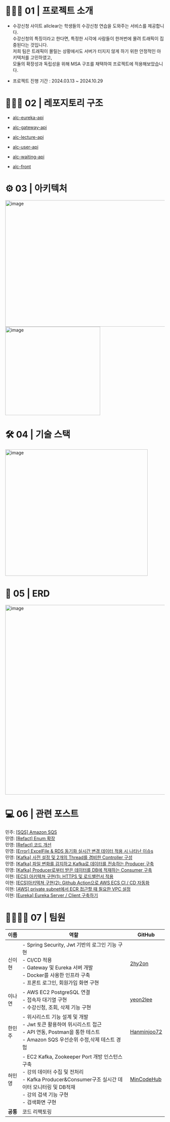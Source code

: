<h1>👨🏻‍🏫 01 | 프로젝트 소개</h1>

- 수강신청 사이트 allclear는 학생들의 수강신청 연습을 도와주는 서비스를 제공합니다. <br/>
수강신청의 특징이라고 한다면, 특정한 시각에 사람들이 한꺼번에 몰려 트래픽이 집중된다는 것입니다. <br/>
저희 팀은 트래픽이 몰릴는 상황에서도 서버가 터지지 않게 하기 위한 안정적인 아키텍처를 고민하였고, <br/>
모듈의 확장성과 독립성을 위해 MSA 구조를 채택하여 프로젝트에 적용해보았습니다.<br/>


- 프로젝트 진행 기간 : 2024.03.13 ~ 2024.10.29


 <h1>👨🏻‍🏫 02 | 레포지토리 구조</h1>

- [alc-eureka-api](https://github.com/2024Hanium-Allclear/alc-eureka-api)

- [alc-gateway-api](https://github.com/2024Hanium-Allclear/alc-gateway-api)

- [alc-lecture-api](https://github.com/2024Hanium-Allclear/alc-lecture-api)

- [alc-user-api](https://github.com/2024Hanium-Allclear/alc-user-api)

- [alc-waiting-api](https://github.com/2024Hanium-Allclear/alc-waiting-api)

- [alc-front](https://github.com/2024Hanium-Allclear/Frontend)

<h1>⚙️ 03 | 아키텍처</h1>

<img src="https://github.com/user-attachments/assets/1a75eb9c-a3b1-4fe8-99c7-4ded50117b5e" alt="image" width="600" height="400">

<img src="https://github.com/user-attachments/assets/52396791-42fe-40eb-b06b-275855da071c" alt="image" width="300" height="280">


<h1>🛠️ 04 | 기술 스택</h1>

<img src="https://github.com/user-attachments/assets/f1ec1cf9-8d8f-4365-ae88-28af579b442d" alt="image" width="450" height="400">



<h1>📃 05 | ERD</h1>

<img src="https://github.com/user-attachments/assets/862b6e61-7d18-44b2-b495-4861838bc08a" alt="image" width="750" height="600">

<h1>💻 06 | 관련 포스트</h1>

민주: [[SQS] Amazon SQS](https://hmjhaha.tistory.com/9)<br/>
민영: [[Refact] Enum 확장](https://dragonair148.tistory.com/entry/Refact-Enum-%ED%99%95%EC%9E%A5)<br/>
민영: [[Refact] 코드 개선](https://dragonair148.tistory.com/entry/Refact-%EC%BD%94%EB%93%9C-%EA%B0%9C%EC%84%A0)<br/>
민영: [[Error] ExcelFile & RDS 동기화 실시간 변경 데이터 적용 시 나타난 이슈s](https://dragonair148.tistory.com/entry/Error-ExcelFile-RDS-%EB%8F%99%EA%B8%B0%ED%99%94-%EC%8B%A4%EC%8B%9C%EA%B0%84-%EB%B3%80%EA%B2%BD-%EB%8D%B0%EC%9D%B4%ED%84%B0-%EC%A0%81%EC%9A%A9-%EC%8B%9C-%EB%82%98%ED%83%80%EB%82%9C-%EC%9D%B4%EC%8A%88s) <br/>
민영: [[Kafka] 사전 설정 및 2개의 Thread를 겸비한 Controller 구성](https://dragonair148.tistory.com/entry/Kafka-%EC%82%AC%EC%A0%84-%EC%84%A4%EC%A0%95-%EB%B0%8F-2%EA%B0%9C%EC%9D%98-Thread%EB%A5%BC-%EA%B2%B8%EB%B9%84%ED%95%9C-Controller-%EA%B5%AC%EC%84%B1)<br/>
민영: [[Kafka] 파일 변화를 감지하고 Kafka로 데이터를 전송하는 Producer 구축](https://dragonair148.tistory.com/entry/Kafka-%ED%8C%8C%EC%9D%BC-%EB%B3%80%ED%99%94%EB%A5%BC-%EA%B0%90%EC%A7%80%ED%95%98%EA%B3%A0-Kafka%EB%A1%9C-%EB%8D%B0%EC%9D%B4%ED%84%B0%EB%A5%BC-%EC%A0%84%EC%86%A1%ED%95%98%EB%8A%94-Producer-%EA%B5%AC%EC%B6%95)<br/>
민영: [[Kafka] Producer로부터 받은 데이터를 DB에 적재하는 Consumer 구축](https://dragonair148.tistory.com/entry/Kafka-Producer%EB%A1%9C%EB%B6%80%ED%84%B0-%EB%B0%9B%EC%9D%80-%EB%8D%B0%EC%9D%B4%ED%84%B0%EB%A5%BC-DB%EC%97%90-%EC%A0%81%EC%9E%AC%ED%95%98%EB%8A%94-Consumer-%EA%B5%AC%EC%B6%95-1)<br/>
이현: [[ECS] 아키텍쳐 구현(1): HTTPS 및 로드밸런서 적용](https://2hy2on.tistory.com/17) <br/>
이현: [[ECS]아키텍쳐 구현(2): Github Action으로 AWS ECS CI / CD 자동화](https://2hy2on.tistory.com/18)<br/>
이현: [[AWS] private subnet에서 ECR 접근할 때 필요한 VPC 설정](https://2hy2on.tistory.com/22)<br/>
이현: [[Eureka] Eureka Server / Client 구축하기](https://2hy2on.tistory.com/33)<br/>



<h1>👨‍👩‍👧‍👦 07 | 팀원</h1>

| 이름       | 역할                                                                                                  | GitHub                                   |
|------------|-------------------------------------------------------------------------------------------------------|------------------------------------------|
| 신이현     | - Spring Security, Jwt 기반의 로그인 기능 구현<br>- CI/CD 적용<br>- Gateway 및 Eureka 서버 개발<br>- Docker를 사용한 인프라 구축<br>- 프론트 로그인, 회원가입 화면 구현 | [2hy2on](https://github.com/2hy2on)      |
| 이나연     | - AWS EC2 PostgreSQL 연결<br>- 접속자 대기열 구현<br>- 수강신청, 조회, 삭제 기능 구현                   | [yeon2lee](https://github.com/yeon2lee)  |
| 한민주     | - 위시리스트 기능 설계 및 개발<br>- Jwt 토큰 활용하여 위시리스트 접근<br>- API 연동, Postman을 통한 테스트<br> - Amazon SQS 우선순위 수정,삭제 테스트 경험| [Hanminjoo72](https://github.com/Hanminjoo72) |
| 허민영     | - EC2 Kafka, Zookeeper Port 개방 인스턴스 구축<br>- 강의 데이터 수집 및 전처리<br> - Kafka Producer&Consumer구조 실시간 데이터 모니터링 및 DB적재 <br> - 강의 검색 기능 구현<br>- 검색화면 구현 | [MinCodeHub](https://github.com/MinCodeHub)                 |
| **공통**   | 코드 리팩토링                                                                                          |                                          |
